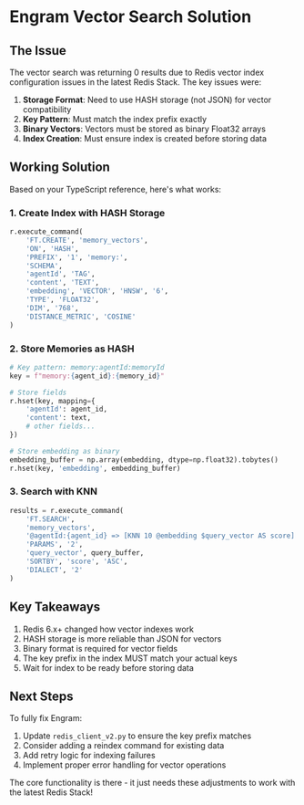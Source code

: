 # Engram Vector Search Solution

## The Issue

The vector search was returning 0 results due to Redis vector index configuration issues in the latest Redis Stack. The key issues were:

1. **Storage Format**: Need to use HASH storage (not JSON) for vector compatibility
2. **Key Pattern**: Must match the index prefix exactly 
3. **Binary Vectors**: Vectors must be stored as binary Float32 arrays
4. **Index Creation**: Must ensure index is created before storing data

## Working Solution

Based on your TypeScript reference, here's what works:

### 1. Create Index with HASH Storage
```python
r.execute_command(
    'FT.CREATE', 'memory_vectors',
    'ON', 'HASH',
    'PREFIX', '1', 'memory:',
    'SCHEMA',
    'agentId', 'TAG',
    'content', 'TEXT', 
    'embedding', 'VECTOR', 'HNSW', '6',
    'TYPE', 'FLOAT32',
    'DIM', '768',
    'DISTANCE_METRIC', 'COSINE'
)
```

### 2. Store Memories as HASH
```python
# Key pattern: memory:agentId:memoryId
key = f"memory:{agent_id}:{memory_id}"

# Store fields
r.hset(key, mapping={
    'agentId': agent_id,
    'content': text,
    # other fields...
})

# Store embedding as binary
embedding_buffer = np.array(embedding, dtype=np.float32).tobytes()
r.hset(key, 'embedding', embedding_buffer)
```

### 3. Search with KNN
```python
results = r.execute_command(
    'FT.SEARCH',
    'memory_vectors',
    '@agentId:{agent_id} => [KNN 10 @embedding $query_vector AS score]',
    'PARAMS', '2',
    'query_vector', query_buffer,
    'SORTBY', 'score', 'ASC',
    'DIALECT', '2'
)
```

## Key Takeaways

1. Redis 6.x+ changed how vector indexes work
2. HASH storage is more reliable than JSON for vectors
3. Binary format is required for vector fields
4. The key prefix in the index MUST match your actual keys
5. Wait for index to be ready before storing data

## Next Steps

To fully fix Engram:

1. Update `redis_client_v2.py` to ensure the key prefix matches
2. Consider adding a reindex command for existing data
3. Add retry logic for indexing failures
4. Implement proper error handling for vector operations

The core functionality is there - it just needs these adjustments to work with the latest Redis Stack!